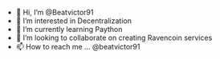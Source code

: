 - 👋 Hi, I’m @Beatvictor91
- 👀 I’m interested in Decentralization
- 🌱 I’m currently learning Paython
- 💞️ I’m looking to collaborate on creating Ravencoin services
- 📫 How to reach me ... @beatvictor91

<!---
Beatvictor91/Beatvictor91 is a ✨ special ✨ repository because its `README.md` (this file) appears on your GitHub profile.
You can click the Preview link to take a look at your changes.
--->
